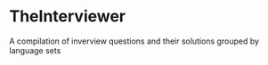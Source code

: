 TheInterviewer
==============

A compilation of inverview questions and their solutions grouped by language sets
